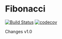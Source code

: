 # Fibonacci
[![Build Status](https://travis-ci.org/CaH4aZzz/Fibonacci.png?branch=master)](https://travis-ci.org/CaH4aZzz/Fibonacci)
[![codecov](https://codecov.io/gh/CaH4aZzz/Fibonacci/branch/master/graph/badge.svg)](https://codecov.io/gh/CaH4aZzz/Fibonacci)

Changes v1.0
